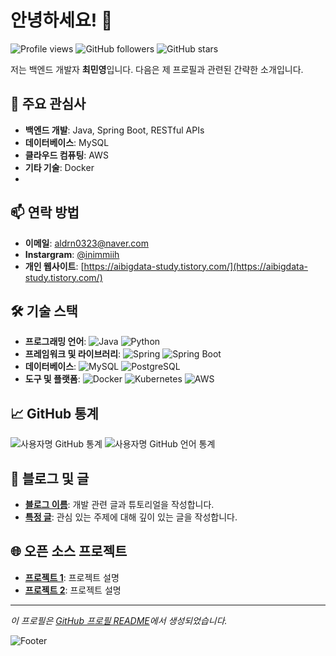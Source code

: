 # 안녕하세요! 👋

![Profile views](https://komarev.com/ghpvc/?username=mmingoo&color=blueviolet)
![GitHub followers](https://img.shields.io/github/followers/mmingoo?label=Followers)
![GitHub stars](https://img.shields.io/github/stars/mmingoo?label=Stars)

저는 백엔드 개발자 **최민영**입니다. 다음은 제 프로필과 관련된 간략한 소개입니다.

## 🌟 주요 관심사

- **백엔드 개발**: Java, Spring Boot, RESTful APIs
- **데이터베이스**: MySQL
- **클라우드 컴퓨팅**: AWS
- **기타 기술**: Docker
- 
## 📫 연락 방법

- **이메일**: [aldrn0323@naver.com](aldrn0323@naver.com)
- **Instargram**: [@inimmiih](https://www.instagram.com/inimmiih/)
- **개인 웹사이트**: [https://aibigdata-study.tistory.com/](https://aibigdata-study.tistory.com/)


## 🛠 기술 스택

- **프로그래밍 언어**: ![Java](https://img.shields.io/badge/Java-%23ED8B00.svg?style=flat-square&logo=java&logoColor=white) ![Python](https://img.shields.io/badge/Python-3670A0?style=flat-square&logo=python&logoColor=ffdd54)
- **프레임워크 및 라이브러리**: ![Spring](https://img.shields.io/badge/Spring-%236DB33F.svg?style=flat-square&logo=spring&logoColor=white) ![Spring Boot](https://img.shields.io/badge/Spring%20Boot-%23007ACC.svg?style=flat-square&logo=springboot&logoColor=white)
- **데이터베이스**: ![MySQL](https://img.shields.io/badge/MySQL-%2300f.svg?style=flat-square&logo=mysql&logoColor=white) ![PostgreSQL](https://img.shields.io/badge/PostgreSQL-%23316192.svg?style=flat-square&logo=postgresql&logoColor=white)
- **도구 및 플랫폼**: ![Docker](https://img.shields.io/badge/Docker-%230db7ed.svg?style=flat-square&logo=docker&logoColor=white) ![Kubernetes](https://img.shields.io/badge/Kubernetes-%23326ce5.svg?style=flat-square&logo=kubernetes&logoColor=white) ![AWS](https://img.shields.io/badge/AWS-%23FF9900.svg?style=flat-square&logo=amazon-aws&logoColor=white)

## 📈 GitHub 통계

![사용자명 GitHub 통계](https://github-readme-stats.vercel.app/api?username=사용자명&show_icons=true&theme=radical)
![사용자명 GitHub 언어 통계](https://github-readme-stats.vercel.app/api/top-langs/?username=사용자명&layout=compact&theme=radical)

## 📝 블로그 및 글

- **[블로그 이름](https://your-blog.com)**: 개발 관련 글과 튜토리얼을 작성합니다.
- **[특정 글](https://your-blog.com/specific-post)**: 관심 있는 주제에 대해 깊이 있는 글을 작성합니다.

## 🌐 오픈 소스 프로젝트

- **[프로젝트 1](https://github.com/사용자명/프로젝트1)**: 프로젝트 설명
- **[프로젝트 2](https://github.com/사용자명/프로젝트2)**: 프로젝트 설명

---

_이 프로필은 [GitHub 프로필 README](https://github.com/사용자명)에서 생성되었습니다._

![Footer](https://img.shields.io/badge/%F0%9F%9A%80-Happy%20Coding-blue)

